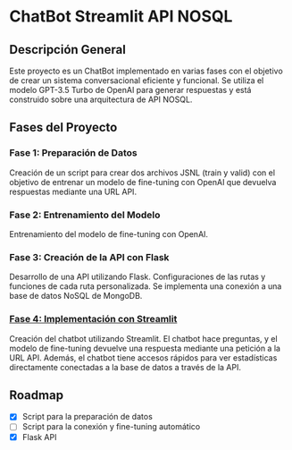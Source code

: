# ChatBot Streamlit API NOSQL

## Descripción General

Este proyecto es un ChatBot implementado en varias fases con el objetivo de crear un sistema conversacional eficiente y funcional. Se utiliza el modelo GPT-3.5 Turbo de OpenAI para generar respuestas y está construido sobre una arquitectura de API NOSQL.

## Fases del Proyecto

### Fase 1: Preparación de Datos
Creación de un script para crear dos archivos JSNL (train y valid) con el objetivo de entrenar un modelo de fine-tuning con OpenAI que devuelva respuestas mediante una URL API.

### Fase 2: Entrenamiento del Modelo
Entrenamiento del modelo de fine-tuning con OpenAI.

### Fase 3: Creación de la API con Flask
Desarrollo de una API utilizando Flask. Configuraciones de las rutas y funciones de cada ruta personalizada. Se implementa una conexión a una base de datos NoSQL de MongoDB.

### <u>Fase 4: Implementación con Streamlit</u>
Creación del chatbot utilizando Streamlit. El chatbot hace preguntas, y el modelo de fine-tuning devuelve una respuesta mediante una petición a la URL API. Además, el chatbot tiene accesos rápidos para ver estadísticas directamente conectadas a la base de datos a través de la API.

## Roadmap

- [x] Script para la preparación de datos
- [ ] Script para la conexión y fine-tuning automático
- [x] Flask API
